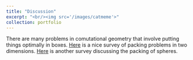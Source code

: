 ```yaml
---
title: "Discussion"
excerpt: "<br/><img src='/images/catmeme'>"
collection: portfolio
---
```

There are many problems in comutational geometry that involve putting things
optimally in boxes.
[Here](https://www.sciencedirect.com/science/article/pii/S0377221702001236) is a
nice survey of packing problems in two dimensions.
[Here](https://www.hindawi.com/journals/aor/2009/150624/) is another survey
discussing the packing of spheres.

